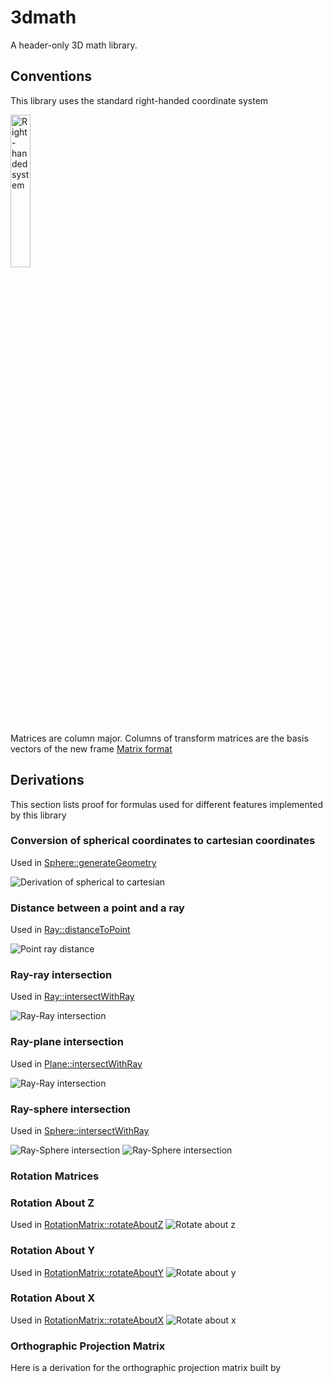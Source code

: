 # 3dmath

A header-only 3D math library. 

## Conventions
This library uses the standard right-handed coordinate system 

<img alt="Right-handed system" src="https://github.com/mdh81/3dmath/blob/master/Right_handed_system.jpg?raw=true" width="25%" height="25%" class="center">

Matrices are column major. Columns of transform matrices are the basis vectors of the new frame 
[Matrix format](derivations/Matrix_Format.jpg)

## Derivations

This section lists proof for formulas used for different features implemented by this library 

### Conversion of spherical coordinates to cartesian coordinates
Used in [Sphere::generateGeometry](https://tinyurl.com/sphere-geometry)  

![Derivation of spherical to cartesian](derivations/Spherical_to_Cartesian.jpg)

### Distance between a point and a ray
Used in [Ray::distanceToPoint](https://tinyurl.com/distanceToRay)  

![Point ray distance](derivations/PointDistanceToRay.jpg)

### Ray-ray intersection
Used in [Ray::intersectWithRay](https://tinyurl.com/rayRayIntersection)  

![Ray-Ray intersection](derivations/RayRayIntersection.jpg)

### Ray-plane intersection
Used in [Plane::intersectWithRay](https://tinyurl.com/PlaneRayIntersection)  

![Ray-Ray intersection](derivations/RayPlaneIntersection.jpg)

### Ray-sphere intersection
Used in [Sphere::intersectWithRay](https://tinyurl.com/SphereRayIntersection)  

![Ray-Sphere intersection](derivations/RaySphereIntersection_1.jpg)
![Ray-Sphere intersection](derivations/RaySphereIntersection_2.jpg)


### Rotation Matrices

### Rotation About Z
Used in [RotationMatrix::rotateAboutZ](https://tinyurl.com/rotateAboutZAxis)
![Rotate about z](derivations/Rotation_About_Z.jpg)

### Rotation About Y
Used in [RotationMatrix::rotateAboutY](https://tinyurl.com/2dkvawxx)
![Rotate about y](derivations/Rotation_About_Y.jpg)

### Rotation About X
Used in [RotationMatrix::rotateAboutX](https://tinyurl.com/23kf8w2q)
![Rotate about x](derivations/Rotation_About_X.jpg)

### Orthographic Projection Matrix

Here is a derivation for the orthographic projection matrix built by <insert link to class here>


